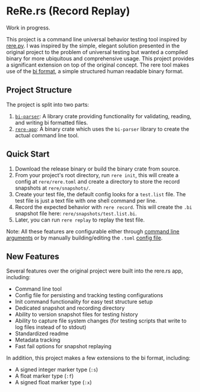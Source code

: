 # ReRe.rs (Record Replay)

Work in progress.

This project is a command line universal behavior testing tool inspired by [rere.py](https://github.com/tsoding/rere.py). I was inspired by the simple, elegant solution presented in the original project to the problem of universal testing but wanted a compiled binary for more ubiquitous and comprehensive usage. This project provides a significant extension on top of the original concept. The rere tool makes use of the [bi format](https://github.com/tsoding/bi-format), a simple structured human readable binary format.

## Project Structure

The project is split into two parts:

1. [`bi-parser`](/bi-parser/README.md): A library crate providing functionality for validating, reading, and writing bi formatted files.
2. [`rere-app`](/rere-app/README.md): A binary crate which uses the `bi-parser` library to create the actual command line tool.

## Quick Start

1. Download the release binary or build the binary crate from source.
2. From your project's root directory, run `rere init`, this will create a config at `rere/rere.toml` and create a directory to store the record snapshots at `rere/snapshots/`.
3. Create your test file, the default config looks for a `test.list` file. The test file is just a text file with one shell command per line.
4. Record the expected behavior with `rere record`. This will create the `.bi` snapshot file here: `rere/snapshots/test.list.bi`.
5. Later, you can run `rere replay` to replay the test file.

Note: All these features are configurable either through [command line arguments](/rere-app/README.md#arguments) or by manually building/editing the `.toml` [config file](/rere-app/README.md#config-file).

## New Features

Several features over the original project were built into the rere.rs app, including:

- Command line tool
- Config file for persisting and tracking testing configurations
- Init command functionality for easy test structure setup
- Dedicated snapshot and recording directory
- Ability to version snapshot files for testing history
- Ability to capture file system changes (for testing scripts that write to log files instead of to stdout)
- Standardized readme
- Metadata tracking
- Fast fail options for snapshot replaying

In addition, this project makes a few extensions to the bi format, including:

- A signed integer marker type (`:s`)
- A float marker type (`:f`)
- A signed float marker type (`:x`)

